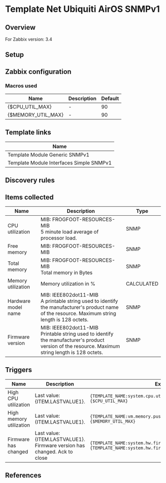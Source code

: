 
# Template Net Ubiquiti AirOS SNMPv1

## Overview

For Zabbix version: 3.4  

## Setup


## Zabbix configuration


### Macros used

|Name|Description|Default|
|----|-----------|-------|
|{$CPU_UTIL_MAX}|-|90|
|{$MEMORY_UTIL_MAX}|-|90|

## Template links

|Name|
|----|
|Template Module Generic SNMPv1|
|Template Module Interfaces Simple SNMPv1|

## Discovery rules


## Items collected

|Name|Description|Type|
|----|-----------|----|
|CPU utilization|MIB: FROGFOOT-RESOURCES-MIB</br>5 minute load average of processor load.|SNMP|
|Free memory|MIB: FROGFOOT-RESOURCES-MIB</br>|SNMP|
|Total memory|MIB: FROGFOOT-RESOURCES-MIB</br>Total memory in Bytes|SNMP|
|Memory utilization|Memory utilization in %|CALCULATED|
|Hardware model name|MIB: IEEE802dot11-MIB</br>A printable string used to identify the manufacturer's product name of the resource. Maximum string length is 128 octets.|SNMP|
|Firmware version|MIB: IEEE802dot11-MIB</br>Printable string used to identify the manufacturer's product version of the resource. Maximum string length is 128 octets.|SNMP|


## Triggers

|Name|Description|Expression|Severity|
|----|-----------|----|----|
|High CPU utilization|Last value: {ITEM.LASTVALUE1}.|`{TEMPLATE_NAME:system.cpu.util[loadValue.2].avg(5m)}>{$CPU_UTIL_MAX}`|AVERAGE|
|High memory utilization|Last value: {ITEM.LASTVALUE1}.|`{TEMPLATE_NAME:vm.memory.pused[memoryUsedPercentage].avg(5m)}>{$MEMORY_UTIL_MAX}`|AVERAGE|
|Firmware has changed|Last value: {ITEM.LASTVALUE1}.</br>Firmware version has changed. Ack to close|`{TEMPLATE_NAME:system.hw.firmware.diff()}=1 and {TEMPLATE_NAME:system.hw.firmware.strlen()}>0`|INFO|

## References

